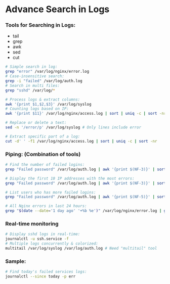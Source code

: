 # Advance Search in Logs

### Tools for Searching in Logs:
* tail
* grep
* awk
* sed
* cut

```sh
# Simple search in log:
grep "error" /var/log/nginx/error.log
# Case-insensitive search:
grep -i "failed" /var/log/auth.log
# Search in multi files:
grep "sshd" /var/log/*
```
```sh
# Process logs & extract columns:
awk '{print $1,$2,$3}' /var/log/syslog
# Counting logs based on IP:
awk '{print $11}' /var/log/nginx/access.log | sort | uniq -c | sort -nr
```
```sh
# Replace or delete a text:
sed -n '/error/p' /var/log/syslog # Only lines include error
```
```sh
# Extract specific part of a log:
cut -d' ' -f1 /var/log/nginx/access.log | sort | uniq -c | sort -nr
```

### Piping: (Combination of tools)
```sh
# Find the number of failed logins:
grep "Failed password" /var/log/auth.log | awk '{print $(NF-3)}' | sort | uniq -c | sort -nr

# Display the first 10 IP addresses with the most errors:
grep "Failed password" /var/log/auth.log | awk '{print $(NF-3)}' | sort | uniq -c | sort -nr | head -10

# List users who has more failed logins:
grep "Failed password" /var/log/auth.log | awk '{print $(NF-5)}' | sort | uniq -c | sort -nr

# All Nginx errors in last 24 hours:
grep "$(date --date='1 day ago' '+%b %e')" /var/log/nginx/error.log | grep "error"
```

### Real-time monitoring
```sh
# Display sshd logs in real-time:
journalctl -u ssh.service -f
# Multiple logs concurrently & colorized:
multitail /var/log/syslog /var/log/auth.log # Need "multitail" tool
```

### Sample:
```sh
# Find today's failed services logs:
journalctl --since today -p err
```








